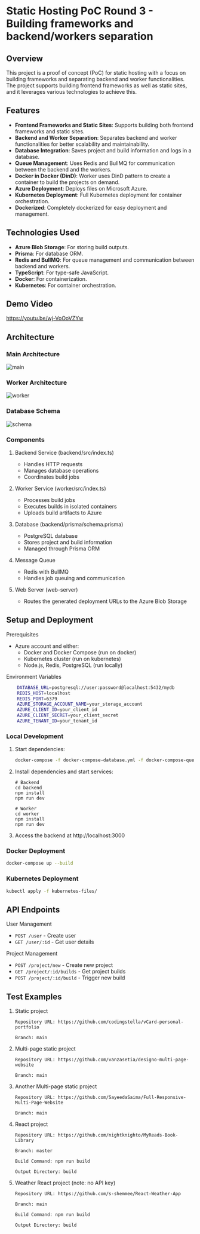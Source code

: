 # Static Hosting PoC Round 3 - Building frameworks and backend/workers separation

## Overview
This project is a proof of concept (PoC) for static hosting with a focus on building frameworks and separating backend and worker functionalities. The project supports building frontend frameworks as well as static sites, and it leverages various technologies to achieve this.

## Features

- **Frontend Frameworks and Static Sites**: Supports building both frontend frameworks and static sites.
- **Backend and Worker Separation**: Separates backend and worker functionalities for better scalability and maintainability.
- **Database Integration**: Saves project and build information and logs in a database.
- **Queue Management**: Uses Redis and BullMQ for communication between the backend and the workers.
- **Docker in Docker (DinD)**: Worker uses DinD pattern to create a container to build the projects on demand.
- **Azure Deployment**: Deploys files on Microsoft Azure.
- **Kubernetes Deployment**: Full Kubernetes deployment for container orchestration.
- **Dockerized**: Completely dockerized for easy deployment and management.


## Technologies Used

- **Azure Blob Storage**: For storing build outputs.
- **Prisma**: For database ORM.
- **Redis and BullMQ**: For queue management and communication between backend and workers.
- **TypeScript**: For type-safe JavaScript.
- **Docker**: For containerization.
- **Kubernetes**: For container orchestration.

## Demo Video

https://youtu.be/wj-VoOoVZYw

## Architecture

### Main Architecture

![main](./docs/main.png)

### Worker Architecture

![worker](./docs/worker.png)

### Database Schema

![schema](./docs/schema.png)

### Components
1. Backend Service (backend/src/index.ts)
    - Handles HTTP requests
    - Manages database operations
    - Coordinates build jobs

2. Worker Service (worker/src/index.ts)
    - Processes build jobs
    - Executes builds in isolated containers
    - Uploads build artifacts to Azure

3. Database (backend/prisma/schema.prisma)
    - PostgreSQL database
    - Stores project and build information
    - Managed through Prisma ORM

4. Message Queue
    - Redis with BullMQ
    - Handles job queuing and communication

5. Web Server (web-server)
    - Routes the generated deployment URLs to the Azure Blob Storage

## Setup and Deployment

Prerequisites

- Azure account and either:
    - Docker and Docker Compose (run on docker)
    - Kubernetes cluster (run on kubernetes)
    - Node.js, Redis, PostgreSQL (run locally)

Environment Variables

```bash
    DATABASE_URL=postgresql://user:password@localhost:5432/mydb
    REDIS_HOST=localhost
    REDIS_PORT=6379
    AZURE_STORAGE_ACCOUNT_NAME=your_storage_account
    AZURE_CLIENT_ID=your_client_id
    AZURE_CLIENT_SECRET=your_client_secret
    AZURE_TENANT_ID=your_tenant_id
```

### Local Development

1. Start dependencies:

    ```bash
    docker-compose -f docker-compose-database.yml -f docker-compose-queue.yml up -d
    ```

2. Install dependencies and start services:

    ```
    # Backend
    cd backend
    npm install
    npm run dev

    # Worker
    cd worker
    npm install
    npm run dev
    ```

3. Access the backend at http://localhost:3000

### Docker Deployment

```bash
docker-compose up --build
```

### Kubernetes Deployment

```bash
kubectl apply -f kubernetes-files/
```

## API Endpoints

User Management
- `POST /user` - Create user
- `GET /user/:id` - Get user details

Project Management
- `POST /project/new` - Create new project
- `GET /project/:id/builds` - Get project builds
- `POST /project/:id/build` - Trigger new build

## Test Examples

1. Static project
    ```
    Repository URL: https://github.com/codingstella/vCard-personal-portfolio
    
    Branch: main
    ```
2. Multi-page static project
    ```
    Repository URL: https://github.com/vanzasetia/designo-multi-page-website
    
    Branch: main
    ```
3. Another Multi-page static project
    ```
    Repository URL: https://github.com/SayeedaSaima/Full-Responsive-Multi-Page-Website
    
    Branch: main
    ```
4. React project
    ```
    Repository URL: https://github.com/nightknighto/MyReads-Book-Library
    
    Branch: master
    
    Build Command: npm run build
    
    Output Directory: build
    ```
5. Weather React project (note: no API key)
    ```
    Repository URL: https://github.com/s-shemmee/React-Weather-App
    
    Branch: main
    
    Build Command: npm run build
    
    Output Directory: build
    ```